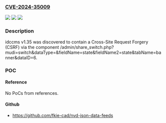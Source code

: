 ### [CVE-2024-35009](https://cve.mitre.org/cgi-bin/cvename.cgi?name=CVE-2024-35009)
![](https://img.shields.io/static/v1?label=Product&message=n%2Fa&color=blue)
![](https://img.shields.io/static/v1?label=Version&message=n%2Fa&color=blue)
![](https://img.shields.io/static/v1?label=Vulnerability&message=n%2Fa&color=brighgreen)

### Description

idccms v1.35 was discovered to contain a Cross-Site Request Forgery (CSRF) via the component /admin/share_switch.php?mudi=switch&dataType=&fieldName=state&fieldName2=state&tabName=banner&dataID=6.

### POC

#### Reference
No PoCs from references.

#### Github
- https://github.com/fkie-cad/nvd-json-data-feeds

